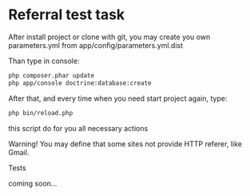 Referral test task
========================

After install project or clone with git, you may create you own parameters.yml
from app/config/parameters.yml.dist

Than type in console:

``` bash
php composer.phar update
php app/console doctrine:database:create
```

After that, and every time when you need start project again, type:

``` bash
php bin/reload.php
```
this script do for you all necessary actions

Warning!
You may define that some sites not provide HTTP referer, like Gmail.

Tests

coming soon...
